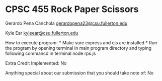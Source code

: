 # CPSC 455 Rock Paper Scissors

Gerardo Pena Canchola
gerardopena23@csu.fullerton.edu

Kyle Ear 
kyleear@csu.fullerton.edu


How to execute program:
    * Make sure express and ejs are installed
    * Run the program by opening terminal in main program directory and typing following commancd in terminal
        node rps.js

Extra Credit Implemented:
    No

Anything special about our submission that you should take note of:
    No
